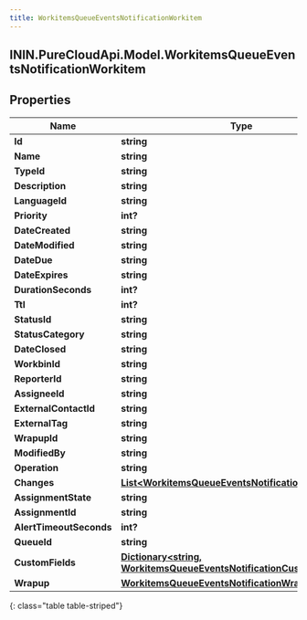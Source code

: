 ```yaml
---
title: WorkitemsQueueEventsNotificationWorkitem
---
```

## ININ.PureCloudApi.Model.WorkitemsQueueEventsNotificationWorkitem

## Properties

|Name | Type | Description | Notes|
|------------ | ------------- | ------------- | -------------|
| **Id** | **string** |  | [optional] |
| **Name** | **string** |  | [optional] |
| **TypeId** | **string** |  | [optional] |
| **Description** | **string** |  | [optional] |
| **LanguageId** | **string** |  | [optional] |
| **Priority** | **int?** |  | [optional] |
| **DateCreated** | **string** |  | [optional] |
| **DateModified** | **string** |  | [optional] |
| **DateDue** | **string** |  | [optional] |
| **DateExpires** | **string** |  | [optional] |
| **DurationSeconds** | **int?** |  | [optional] |
| **Ttl** | **int?** |  | [optional] |
| **StatusId** | **string** |  | [optional] |
| **StatusCategory** | **string** |  | [optional] |
| **DateClosed** | **string** |  | [optional] |
| **WorkbinId** | **string** |  | [optional] |
| **ReporterId** | **string** |  | [optional] |
| **AssigneeId** | **string** |  | [optional] |
| **ExternalContactId** | **string** |  | [optional] |
| **ExternalTag** | **string** |  | [optional] |
| **WrapupId** | **string** |  | [optional] |
| **ModifiedBy** | **string** |  | [optional] |
| **Operation** | **string** |  | [optional] |
| **Changes** | [**List&lt;WorkitemsQueueEventsNotificationDelta&gt;**](WorkitemsQueueEventsNotificationDelta.html) |  | [optional] |
| **AssignmentState** | **string** |  | [optional] |
| **AssignmentId** | **string** |  | [optional] |
| **AlertTimeoutSeconds** | **int?** |  | [optional] |
| **QueueId** | **string** |  | [optional] |
| **CustomFields** | [**Dictionary&lt;string, WorkitemsQueueEventsNotificationCustomAttribute&gt;**](WorkitemsQueueEventsNotificationCustomAttribute.html) |  | [optional] |
| **Wrapup** | [**WorkitemsQueueEventsNotificationWrapup**](WorkitemsQueueEventsNotificationWrapup.html) |  | [optional] |
{: class="table table-striped"}


